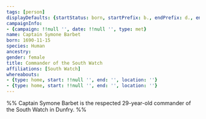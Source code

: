 ```yaml
---
tags: [person]
displayDefaults: {startStatus: born, startPrefix: b., endPrefix: d., endStatus: died}
campaignInfo:
- {campaign: !!null '', date: !!null '', type: met}
name: Captain Symone Barbet
born: 1690-11-15
species: Human
ancestry:
gender: female
title: Commander of the South Watch
affiliations: [South Watch]
whereabouts:
- {type: home, start: !!null '', end: '', location: ''}
- {type: home, start: !!null '', end: '', location: ''}
---
```


%% Captain Symone Barbet is the respected 29-year-old commander of the South Watch in Dunfry. %%
